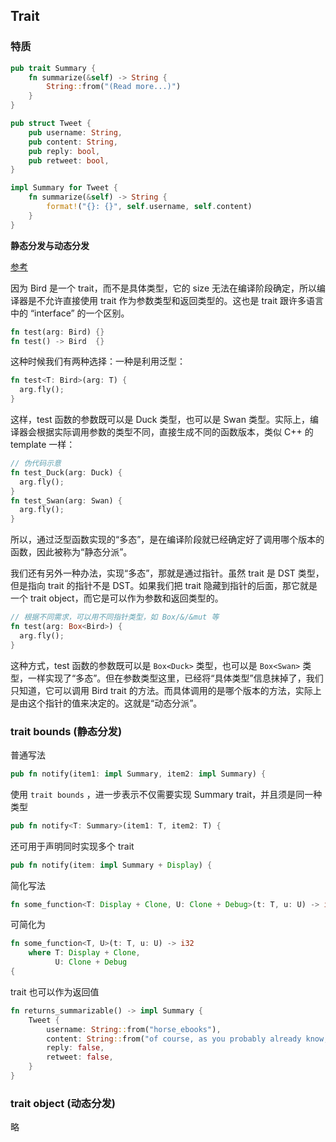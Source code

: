 ## Trait

### 特质

```rust
pub trait Summary {
    fn summarize(&self) -> String {
        String::from("(Read more...)")
    }
}

pub struct Tweet {
    pub username: String,
    pub content: String,
    pub reply: bool,
    pub retweet: bool,
}

impl Summary for Tweet {
    fn summarize(&self) -> String {
        format!("{}: {}", self.username, self.content)
    }
}
```


**静态分发与动态分发**

[参考](https://zhuanlan.zhihu.com/p/23791817)

因为 Bird 是一个 trait，而不是具体类型，它的 size 无法在编译阶段确定，所以编译器是不允许直接使用 trait 作为参数类型和返回类型的。这也是 trait 跟许多语言中的 “interface” 的一个区别。

```rust
fn test(arg: Bird) {}
fn test() -> Bird  {}
```

这种时候我们有两种选择：一种是利用泛型：

```rust
fn test<T: Bird>(arg: T) {
  arg.fly();
}
```

这样，test 函数的参数既可以是 Duck 类型，也可以是 Swan 类型。实际上，编译器会根据实际调用参数的类型不同，直接生成不同的函数版本，类似 C++ 的 template 一样：

```rust
// 伪代码示意
fn test_Duck(arg: Duck) {
  arg.fly();
}
fn test_Swan(arg: Swan) {
  arg.fly();
}
```

所以，通过泛型函数实现的“多态”，是在编译阶段就已经确定好了调用哪个版本的函数，因此被称为“静态分派”。

我们还有另外一种办法，实现“多态”，那就是通过指针。虽然 trait 是 DST 类型，但是指向 trait 的指针不是 DST。如果我们把 trait 隐藏到指针的后面，那它就是一个 trait object，而它是可以作为参数和返回类型的。

```rust
// 根据不同需求，可以用不同指针类型，如 Box/&/&mut 等
fn test(arg: Box<Bird>) {
  arg.fly();
}
```

这种方式，test 函数的参数既可以是 `Box<Duck>` 类型，也可以是 `Box<Swan>` 类型，一样实现了“多态”。但在参数类型这里，已经将“具体类型”信息抹掉了，我们只知道，它可以调用 Bird trait 的方法。而具体调用的是哪个版本的方法，实际上是由这个指针的值来决定的。这就是“动态分派”。

### trait bounds (静态分发)

普通写法

```rust
pub fn notify(item1: impl Summary, item2: impl Summary) {
```

使用 `trait bounds` ，进一步表示不仅需要实现 Summary trait，并且须是同一种类型

```rust
pub fn notify<T: Summary>(item1: T, item2: T) {
```

还可用于声明同时实现多个 trait

```rust
pub fn notify(item: impl Summary + Display) {
```

简化写法

```rust
fn some_function<T: Display + Clone, U: Clone + Debug>(t: T, u: U) -> i32 {
```

可简化为

```rust
fn some_function<T, U>(t: T, u: U) -> i32
    where T: Display + Clone,
          U: Clone + Debug
{
```

trait 也可以作为返回值

```rust
fn returns_summarizable() -> impl Summary {
    Tweet {
        username: String::from("horse_ebooks"),
        content: String::from("of course, as you probably already know, people"),
        reply: false,
        retweet: false,
    }
}
```

### trait object (动态分发)

略
